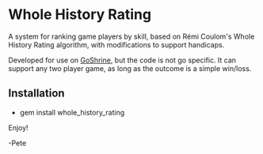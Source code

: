 
# Whole History Rating

A system for ranking game players by skill, based on Rémi Coulom's Whole History Rating algorithm, with modifications to support handicaps.

Developed for use on [GoShrine](http://goshrine.com), but the code is not go specific.  It can support any two player game, as long as the outcome is a simple win/loss. 

Installation
------------

* gem install whole_history_rating

Enjoy!

-Pete




